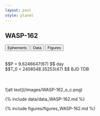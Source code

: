 ```yaml
---
layout: post
style: planet
---
```

<script src="../js/planets.js"></script>

## WASP-162

<!-- Tab links -->
<div class="tab">
<button class="tablinks" onclick="openCity(event, 'Ephemeris')">Ephemeris</button>
<button class="tablinks" onclick="openCity(event, 'Data')">Data</button>
<button class="tablinks" onclick="openCity(event, 'Figures')">Figures</button>
</div>

<!-- Tab content -->
<div id="Ephemeris" class="tabcontent" markdown="1">
<br/><br/>
$$P = 9.6246647(67) $$ day <br/>
$$T_0 = 2458548.35253(47) $$ BJD TDB
<br/><br/>
<br/><br/>
![alt text](/images/WASP-162_o_c.png)
</div>


<div id="Data" class="tabcontent" markdown="1">

{% include data/data_WASP-162.md %}

</div>

<div id="Figures" class="tabcontent" markdown="1">
{% include figures/figures_WASP-162.md %}
</div>


<script src="../js/tabs.js"></script>



